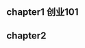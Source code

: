 <!--
 * @Descripttion: 
 * @version: 
 * @Author: ZhangHongye
 * @Date: 2022-10-07 23:49:28
-->


## chapter1 创业101



## chapter2 